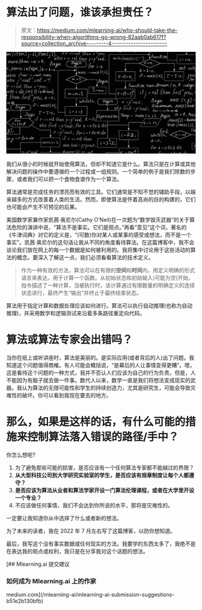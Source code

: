 # 算法出了问题，谁该承担责任？

> 原文：<https://medium.com/mlearning-ai/who-should-take-the-responsibility-when-algorithms-go-wrong-82aab0ab617f?source=collection_archive---------4----------------------->

![](img/811f939340f0ef82fcdfea2446b99b2c.png)

我们从很小的时候就开始使用算法，但却不知道它是什么。算法只是在计算或其他解决问题的操作中要遵循的一个过程或一组规则。一个简单的例子是我们除数的步骤，或者我们可以把一个食物食谱作为一个算法。

算法通常是完成任务的漂亮而有效的工具。它们通常是不知不觉的辅助手段，以越来越多的方式改善着人类的生活。然而，即使算法是怀着高尚的目的构建的，它们也可能会产生不可预见的后果。

美国数学家兼作家凯茜·奥尼尔(Cathy O'Neil)在一次题为“数学毁灭武器”的关于算法危险的演讲中说，“算法不是事实。它们是观点。”再看“意见”这个词，著名的《牛津词典》对它的定义是，“(可数)你对某人或某事的感受或想法，而不是一个事实”。凯茜·奥尼尔的这句话让我从不同的角度看待算法。在这篇博客中，我不会谈论我们放在网上的每一个数据是如何被利用的。我将集中讨论用于这些活动的算法的概念。要深入了解这一点，我们必须看看算法的技术定义。

> 作为一种有效的方法，算法可以在有限的**空间**和**时间**内，用定义明确的形式语言来表达，用于计算一个函数。从初始状态和初始输入(可能为空)开始，指令描述了一种计算，当被执行时，该计算通过有限数量的明确定义的连续状态进行，最终产生“输出”并终止于最终结束状态。

算法用于指定计算和数据处理应该如何进行。算法可以执行自动推理(也称为自动推理)，并采用数学和逻辑测试来沿着多条路径重定向代码。

# 算法或算法专家会出错吗？

当你在纸上或听讲座时，算法是美丽的。是实际应用(或者背后的人)出了问题。我知道这个问题值得商榷。有人可能会概括说，“是幕后的人让事情变得更糟”。嗯，这是看待这个问题的一种方式，我并不否认人们应该为自己的行为负责。但是，人不能因为有脑子就去做一件事。数代人以来，数学一直是我们将想法变成现实的武器。我认为算法的无限可能性和学生的持续创造力，尤其是研究生，可能会导致灾难性的破坏。你可以看到我现在要去的地方。

# 那么，如果是这样的话，有什么可能的措施来控制算法落入错误的路径/手中？

你怎么想呢?

1.  为了避免那些可能的损害，是否应该有一个任何算法专家都不能越过的界限？
2.  **从大型科技公司到大学研究实验室的学生，是否应该有规章制度让每个人都遵守？**
3.  **是否应该为算法从业者和算法学家开设一门算法伦理课程，或者在大学里开设一个专业？**
4.  不应该做任何事情，我们不会达到你所说的水平，那将是灾难性的。

一定要让我知道你从中选择了什么或者新的想法。

为了未来的读者，我在 2022 年 7 月左右写了这篇博客，以防你想知道。

最后，我写这个没有事实数据或任何现实的方法。我要学的东西太多了，我绝不是在表达我的观点或权利，我只是在分享我对这个话题的想法。

[](/mlearning-ai/mlearning-ai-submission-suggestions-b51e2b130bfb) [## Mlearning.ai 提交建议

### 如何成为 Mlearning.ai 上的作家

medium.com](/mlearning-ai/mlearning-ai-submission-suggestions-b51e2b130bfb)